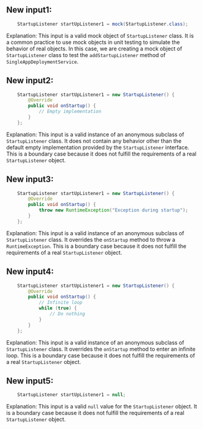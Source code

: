 ## New input1:
```java
    StartupListener startUpListener1 = mock(StartupListener.class);
```
Explanation: This input is a valid mock object of `StartupListener` class. It is a common practice to use mock objects in unit testing to simulate the behavior of real objects. In this case, we are creating a mock object of `StartupListener` class to test the `addStartupListener` method of `SingleAppDeploymentService`.

## New input2:
```java
    StartupListener startUpListener1 = new StartupListener() {
        @Override
        public void onStartup() {
            // Empty implementation
        }
    };
```
Explanation: This input is a valid instance of an anonymous subclass of `StartupListener` class. It does not contain any behavior other than the default empty implementation provided by the `StartupListener` interface. This is a boundary case because it does not fulfill the requirements of a real `StartupListener` object.

## New input3:
```java
    StartupListener startUpListener1 = new StartupListener() {
        @Override
        public void onStartup() {
            throw new RuntimeException("Exception during startup");
        }
    };
```
Explanation: This input is a valid instance of an anonymous subclass of `StartupListener` class. It overrides the `onStartup` method to throw a `RuntimeException`. This is a boundary case because it does not fulfill the requirements of a real `StartupListener` object.

## New input4:
```java
    StartupListener startUpListener1 = new StartupListener() {
        @Override
        public void onStartup() {
            // Infinite loop
            while (true) {
                // Do nothing
            }
        }
    };
```
Explanation: This input is a valid instance of an anonymous subclass of `StartupListener` class. It overrides the `onStartup` method to enter an infinite loop. This is a boundary case because it does not fulfill the requirements of a real `StartupListener` object.

## New input5:
```java
    StartupListener startUpListener1 = null;
```
Explanation: This input is a valid `null` value for the `StartupListener` object. It is a boundary case because it does not fulfill the requirements of a real `StartupListener` object.

